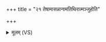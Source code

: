 +++
title = "२१ तेषामासन्नानामतिथिरात्मञ्जुहोति"

+++
<details><summary>मूलम् (VS)</summary>

तेषा॒मास॑न्नाना॒मति॑थिरा॒त्मञ्जु॑होति ॥
</details>
